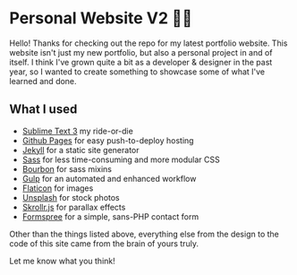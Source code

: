 # Personal Website V2 🚀🔥

Hello! Thanks for checking out the repo for my latest portfolio website. This website isn't just my new portfolio, but also a personal project in and of itself. I think I've grown quite a bit as a developer & designer in the past year, so I wanted to create something to showcase some of what I've learned and done.

## What I used
- [Sublime Text 3](https://www.sublimetext.com/3) my ride-or-die
- [Github Pages](https://pages.github.com/) for easy push-to-deploy hosting
- [Jekyll](https://jekyllrb.com/) for a static site generator
- [Sass](http://sass-lang.com/) for less time-consuming and more modular CSS
- [Bourbon](http://bourbon.io/) for sass mixins
- [Gulp](http://gruntjs.com/) for an automated and enhanced workflow
- [Flaticon](http://www.flaticon.com/) for images
- [Unsplash](https://unsplash.com/) for stock photos
- [Skrollr.js](https://github.com/Prinzhorn/skrollr) for parallax effects
- [Formspree](https://formspree.io/) for a simple, sans-PHP contact form

Other than the things listed above, everything else from the design to the code of this site came from the brain of yours truly.

Let me know what you think!
